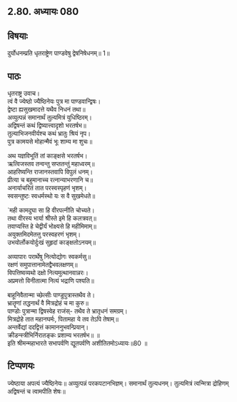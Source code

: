 
## 2.80. अध्यायः 080

## विषयाः

दुर्योधनम्प्रति धृतराष्ट्रेण पाण्डवेषु द्वेषनिषेधनम्॥ 1॥

## पाठः

धृतराष्ट्र उवाच।  
त्वं वै ज्येष्ठो ज्यैष्ठिनेयः पुत्र मा पाण्डवान्द्विषः।  
द्वेष्टा ह्यसुखमादत्ते यथैव निधनं तथा॥  
अव्युत्पन्नं समानार्थं तुल्यमित्रं युधिष्ठिरम्।  
अद्विषन्तं कथं द्विष्यात्त्वादृशो भरतर्षभ॥  
तुल्याभिजनवीर्यश्च कथं भ्रातुः श्रियं नृप।  
पुत्र कामयसे मोहान्मैवं भूः शाम्य मा शुचः॥  

अथ यज्ञविभूतिं तां काङ्क्षसे भरतर्षभ।  
ऋत्विजस्तव तन्वन्तु सप्ततन्तुं महाध्वरम्॥  
आहरिष्यन्ति राजानस्तवापि विपुलं धनम्।  
प्रीत्या च बहुमानाच्च रत्नान्याभरणानि च॥  
अनार्याचरितं तात परस्वस्पृहणं भृशम्।  
स्वसन्तुष्टः स्वधर्मस्थो यः स वै सुखमेधते॥  

`मही कामदुघा सा हि वीरपत्नीति चोच्यते।  
तथा वीरस्य भार्या श्रीस्ते इमे हि कलत्रवत्॥  
तवाप्यस्ति हे चेद्वीर्यं भोक्ष्यसे हि महीमिमाम्॥  
अयुक्तमिदमेतत्तु परस्वहरणं भृशम्।  
उभयोर्लोकयोर्दुःखं सुहृदां काङ्क्षतोऽनयम्॥  

अव्यापारः परार्थेषु नित्योद्योगः स्वकर्मसु॥  
रक्षणं समुपात्तानामेतद्वैभवलक्षणम्॥  
विपत्तिष्वव्यथो दक्षो नित्यमुत्थानवान्नरः।  
अप्रमत्तो विनीतात्मा नित्यं भद्राणि पश्यति॥  

बाहूनिवैतान्मा च्छेत्सीः पाण्डुपुत्रास्तथैव ते।  
भ्रातॄणां तद्धनार्थं वै मित्रद्रोहं च मा कुरु॥  
पाण्डोः पुत्रान्मा द्विषस्वेह राजंस्\- तथैव ते भ्रातृधनं समग्रम्।  
मित्रद्रोहे तात महानघर्मः, पितामहा ये तव तेऽपि तेषाम्॥  
अन्तर्वेद्यां ददद्वित्तं कामाननुभवन्प्रियान्।  
क्रीडन्स्त्रीभिर्निरातङ्कः प्रशाम्य भरतर्षभ॥ ॥  
इति श्रीमन्महाभारते सभापर्वणि द्यूतपर्वणि अशीतितमोऽध्यायः॥80 ॥

## टिप्पणयः

 ज्येष्ठाया अपत्यं ज्यैष्ठिनेयः॥ अव्युत्पन्नं परकपटानभिज्ञम्। समानार्थं तुल्यधनम्। तुल्यमित्रं त्वन्मित्रा द्रोहिणम् अद्विषन्तं च त्वामपीति शेषः॥
